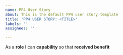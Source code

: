 ```yaml
---
name: PP4 User Story
about: This is the default PP4 user story template
title: 'PP4 USER STORY: <TITLE>'
labels: ''
assignees: ''

---
```


As a **role** I can **capability** so that **received benefit**
